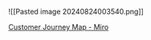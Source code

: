 ![[Pasted image 20240824003540.png]]

[Customer Journey Map - Miro](https://miro.com/app/board/uXjVKm_y0HM=/)


